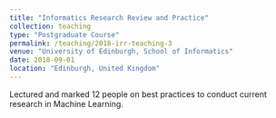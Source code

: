 ```yaml
---
title: "Informatics Research Review and Practice"
collection: teaching
type: "Postgraduate Course"
permalink: /teaching/2018-irr-teaching-3
venue: "University of Edinburgh, School of Informatics"
date: 2018-09-01
location: "Edinburgh, United Kingdom"
---
```


Lectured and marked 12 people on best practices to conduct current research in Machine Learning.
